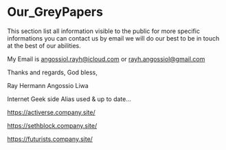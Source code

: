 # Our_GreyPapers

This section list all information visible to the public for more specific informations you can contact us by email 
we will do our best to be in touch at the best of our abilities. 

My Email is angossiol.rayh@icloud.com or rayh.angossiol@gmail.com

Thanks and regards,
God bless,

Ray Hermann
Angossio Liwa

Internet Geek side Alias used & up to date...


https://activerse.company.site/

https://sethblock.company.site/

https://futurists.company.site/
